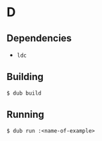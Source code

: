 # D

## Dependencies

- `ldc`

## Building

```
$ dub build
```

## Running

```
$ dub run :<name-of-example>
```
